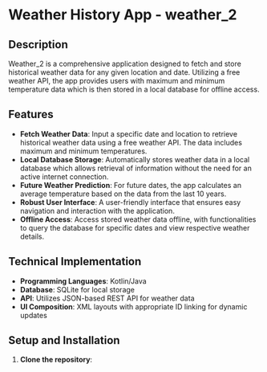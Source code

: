 # Weather History App - weather_2

## Description
Weather_2 is a comprehensive application designed to fetch and store historical weather data for any given location and date. Utilizing a free weather API, the app provides users with maximum and minimum temperature data which is then stored in a local database for offline access.

## Features

- **Fetch Weather Data**: Input a specific date and location to retrieve historical weather data using a free weather API. The data includes maximum and minimum temperatures.
- **Local Database Storage**: Automatically stores weather data in a local database which allows retrieval of information without the need for an active internet connection.
- **Future Weather Prediction**: For future dates, the app calculates an average temperature based on the data from the last 10 years.
- **Robust User Interface**: A user-friendly interface that ensures easy navigation and interaction with the application.
- **Offline Access**: Access stored weather data offline, with functionalities to query the database for specific dates and view respective weather details.

## Technical Implementation

- **Programming Languages**: Kotlin/Java
- **Database**: SQLite for local storage
- **API**: Utilizes JSON-based REST API for weather data
- **UI Composition**: XML layouts with appropriate ID linking for dynamic updates

## Setup and Installation

1. **Clone the repository**:
